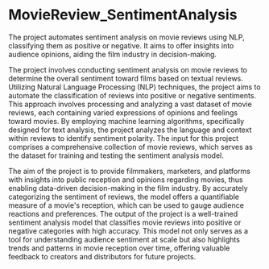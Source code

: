 # MovieReview_SentimentAnalysis
The project automates sentiment analysis on movie reviews using NLP, classifying them as positive or negative. It aims to offer insights into audience opinions, aiding the film industry in decision-making.

The project involves conducting sentiment analysis on movie reviews to determine the overall sentiment toward films based on textual reviews. Utilizing Natural Language Processing (NLP) techniques, the project aims to automate the classification of reviews into positive or negative sentiments. This approach involves processing and analyzing a vast dataset of movie reviews, each containing varied expressions of opinions and feelings toward movies. By employing machine learning algorithms, specifically designed for text analysis, the project analyzes the language and context within reviews to identify sentiment polarity. The input for this project comprises a comprehensive collection of movie reviews, which serves as the dataset for training and testing the sentiment analysis model.

The aim of the project is to provide filmmakers, marketers, and platforms with insights into public reception and opinions regarding movies, thus enabling data-driven decision-making in the film industry. By accurately categorizing the sentiment of reviews, the model offers a quantifiable measure of a movie's reception, which can be used to gauge audience reactions and preferences. The output of the project is a well-trained sentiment analysis model that classifies movie reviews into positive or negative categories with high accuracy. This model not only serves as a tool for understanding audience sentiment at scale but also highlights trends and patterns in movie reception over time, offering valuable feedback to creators and distributors for future projects.
